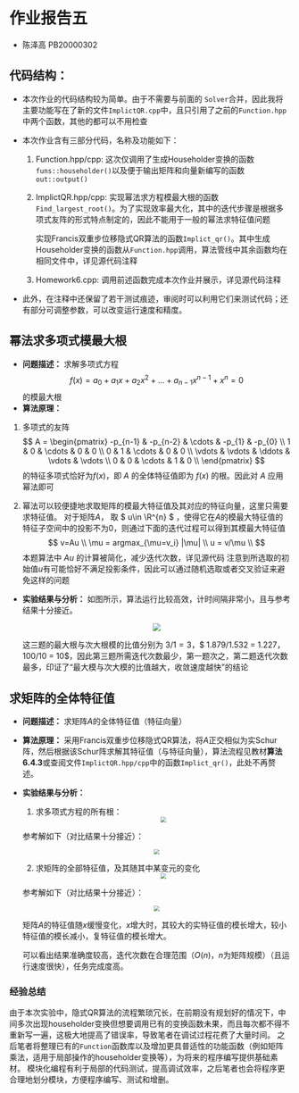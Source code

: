 # 作业报告五
 - 陈泽高 PB20000302
## 代码结构：
 - 本次作业的代码结构较为简单。由于不需要与前面的 ```Solver```合并，因此我将主要功能写在了新的文件```ImplictQR.cpp```中，且只引用了之前的```Function.hpp```中两个函数，其他的都可以不用检查
 - 本次作业含有三部分代码，名称及功能如下：
    1. Function.hpp/cpp:
    这次仅调用了生成Householder变换的函数```funs::householder()```以及便于输出矩阵和向量新编写的函数```out::output()```
    2. ImplictQR.hpp/cpp:
        实现幂法求方程模最大根的函数```Find_largest_root()```。为了实现效率最大化，其中的迭代步骤是根据多项式友阵的形式特点制定的，因此不能用于一般的幂法求特征值问题
    
        实现Francis双重步位移隐式QR算法的函数```Implict_qr()```。其中生成Householder变换的函数从```Function.hpp```调用，算法管线中其余函数均在相同文件中，详见源代码注释
    3. Homework6.cpp:
        调用前述函数完成本次作业并展示，详见源代码注释

 - 此外，在注释中还保留了若干测试痕迹，审阅时可以利用它们来测试代码；还有部分可调整参数，可以改变运行速度和精度。

## 幂法求多项式模最大根
 - **问题描述：**
 求解多项式方程 $$ f(x)=a_0+a_1x+a_2x^2+...+a_{n-1}x^{n-1}+x^n=0 $$ 的模最大根
 - **算法原理：**
 1. 多项式的友阵
 $$ 
    A = \begin{pmatrix}
    -p_{n-1} & -p_{n-2} & \cdots &  -p_{1} & -p_{0} \\
    1 & 0 & \cdots & 0 & 0 \\
    0 & 1 & \cdots & 0 & 0 \\
    \vdots & \vdots & \ddots & \vdots & \vdots \\
    0 & 0 & \cdots & 1 & 0 \\
    \end{pmatrix} 
 $$ 的特征多项式恰好为$f(x)$，即 $A$ 的全体特征值即为 $f(x)$ 的根。因此对 $A$ 应用幂法即可

 2. 幂法可以较便捷地求取矩阵的模最大特征值及其对应的特征向量，这里只需要求特征值。
 对于矩阵$A$， 取 $ u\in \R^{n} $ ，使得它在$A$的模最大特征值的特征子空间中的投影不为$0$，则通过下面的迭代过程可以得到其模最大特征值
 $$
    v=Au \\
    \mu = argmax_{\mu=v_i} |\mu| \\
    u = v/\mu \\
 $$
 本题算法中 $Au$ 的计算被简化，减少迭代次数，详见源代码
 注意到所选取的初始值$u$有可能恰好不满足投影条件，因此可以通过随机选取或者交叉验证来避免这样的问题
 
 - **实验结果与分析：**
 如图所示，算法运行比较高效，计时间隔非常小，且与参考结果十分接近。
    <center>
        <img src="screenshots/exe1_debug.jpg" style="zoom: 90%;" />
    </center>
    
    这三题的最大根与次大根模的比值分别为 $3/1=3$，$ 1.879/1.532 = 1.227$，$ 100/10 = 10$，因此第三题所需迭代次数最少，第一题次之，第二题迭代次数最多，印证了“最大模与次大模的比值越大，收敛速度越快”的结论

## 求矩阵的全体特征值
 - **问题描述：**
 求矩阵$A$的全体特征值（特征向量）

 - **算法原理：**
 采用Francis双重步位移隐式QR算法，将$A$正交相似为实Schur阵，然后根据该Schur阵求解其特征值（与特征向量），算法流程见教材**算法6.4.3**或查阅文件```ImplictQR.hpp/cpp```中的函数```Implict_qr()```，此处不再赘述。

 - **实验结果与分析：**
    1. 求多项式方程的所有根：
        <center>
        <img src="screenshots/exe2_1.jpg" style="zoom: 60%;" />
        </center>
    参考解如下（对比结果十分接近）：
        <center>
        <img src="screenshots/exe2_1_refer.jpg" style="zoom: 60%;" />
        </center>
    
    2. 求矩阵的全部特征值，及其随其中某变元的变化
        <center>
        <img src="screenshots/exe2_2.jpg" style="zoom: 60%;" />
        </center>
    参考解如下（对比结果十分接近）：
        <center>
        <img src="screenshots/exe2_2_refer.jpg" style="zoom: 60%;" />
        </center>
    
    矩阵$A$的特征值随$x$缓慢变化，$x$增大时，其较大的实特征值的模长增大，较小特征值的模长减小，复特征值的模长增大。

    可以看出结果准确度较高，迭代次数在合理范围（$O(n)$，$n$为矩阵规模）（且运行速度很快），任务完成度高。

### 经验总结
 由于本次实验中，隐式QR算法的流程繁琐冗长，在前期没有规划好的情况下，中间多次出现householder变换但想要调用已有的变换函数未果，而且每次都不得不重新写一遍，这极大地提高了错误率，导致笔者在调试过程花费了大量时间。
 之后笔者将整理已有的```Function```函数库以及增加更具普适性的功能函数（例如矩阵乘法，适用于局部操作的householder变换等），为将来的程序编写提供基础素材。
 模块化编程有利于局部的代码测试，提高调试效率，之后笔者也会将程序更合理地划分模块，方便程序编写、测试和增删。
